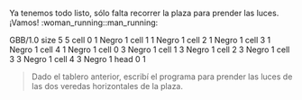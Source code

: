<gs-attire attire-url="https://raw.githubusercontent.com/MumukiProject/mumuki-guia-gobstones-ciudad-de-san-luis-secundaria/master/assets/attires/config_1573073101969.json"></gs-attire>

Ya tenemos todo listo, sólo falta recorrer la plaza para prender las luces. ¡Vamos! :woman_running::man_running:

<gs-board>
GBB/1.0
     size 5 5
     cell 0 1 Negro 1 
     cell 1 1 Negro 1 
     cell 2 1 Negro 1 
     cell 3 1 Negro 1 
     cell 4 1 Negro 1 
     cell 0 3 Negro 1 
     cell 1 3 Negro 1 
     cell 2 3 Negro 1 
     cell 3 3 Negro 1 
     cell 4 3 Negro 1 
     head 0 1
</gs-board>

> Dado el tablero anterior, escribí el programa para prender las luces de las dos veredas horizontales de la plaza.
